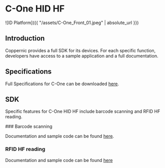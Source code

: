 C-One HID HF
============

![ID Platform]({{ "/assets/C-One_Front_01.jpeg" | absolute_url }})

Introduction
------------

Coppernic provides a full SDK for its devices. For each specific function, developers have access to a sample application and a full documentation.

Specifications
--------------

Full Specifications for C-One can be downloaded [here](https://www.coppernic.fr/wp-content/uploads/Documentation/C-one/specification-c-one-fr.pdf).

SDK
---

Specific features for C-One HID HF include barcode scanning and RFID HF reading.

### Barcode scanning

Documentation and sample code can be found [here](https://github.com/Coppernic/ScanSample).

### RFID HF reading

Documentation and sample code can be found [here](https://github.com/Coppernic/HidHfSample)

